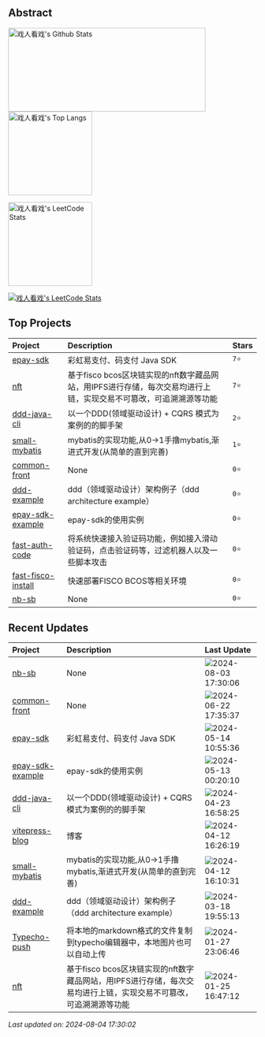 ## Abstract
<p>
  <img src="https://github-readme-stats.vercel.app/api?username=nb-sb&show_icons=true&hide_border=true" alt="戏人看戏's Github Stats"  width="400px" height="170px"/>
  <img src="https://github-readme-stats.vercel.app/api/top-langs/?username=nb-sb&layout=compact&hide_border=true&langs_count=10" alt="戏人看戏's Top Langs"  height="170px"  /> 
</p>

<a href="#">
<div>
  <span >
    <img src="https://stats.justsong.cn/api/leetcode/?username=nbsb&cn=true" alt="戏人看戏's LeetCode Stats" height="170px" />
  </span>
</div>
<p>
  <img src="https://skillicons.dev/icons?i=c,cpp,go,py,html,css,js,nodejs,java,md,pytorch,tensorflow,flask,fastapi,express,qt,react,cmake,docker,git,linux,nginx,mysql,redis,sqlite,githubactions,heroku,vercel,visualstudio,vscode" alt="戏人看戏's LeetCode Stats"  />
</p>


</a>



## Top Projects
|Project|Description|Stars|
|:--|:--|:--|
|[epay-sdk](https://github.com/nb-sb/epay-sdk)|彩虹易支付、码支付 Java SDK|`7⭐`|
|[nft](https://github.com/nb-sb/nft)|基于fisco bcos区块链实现的nft数字藏品网站，用IPFS进行存储，每次交易均进行上链，实现交易不可篡改，可追溯溯源等功能|`7⭐`|
|[ddd-java-cli](https://github.com/nb-sb/ddd-java-cli)|以一个DDD(领域驱动设计) + CQRS 模式为案例的的脚手架|`2⭐`|
|[small-mybatis](https://github.com/nb-sb/small-mybatis)|mybatis的实现功能,从0->1手撸mybatis,渐进式开发(从简单的直到完善)|`1⭐`|
|[common-front](https://github.com/nb-sb/common-front)|None|`0⭐`|
|[ddd-example](https://github.com/nb-sb/ddd-example)|ddd（领域驱动设计）架构例子（ddd architecture example）|`0⭐`|
|[epay-sdk-example](https://github.com/nb-sb/epay-sdk-example)|epay-sdk的使用实例|`0⭐`|
|[fast-auth-code](https://github.com/nb-sb/fast-auth-code)|将系统快速接入验证码功能，例如接入滑动验证码，点击验证码等，过滤机器人以及一些脚本攻击|`0⭐`|
|[fast-fisco-install](https://github.com/nb-sb/fast-fisco-install)|快速部署FISCO BCOS等相关环境|`0⭐`|
|[nb-sb](https://github.com/nb-sb/nb-sb)|None|`0⭐`|

## Recent Updates
|Project|Description|Last Update|
|:--|:--|:--|
|[nb-sb](https://github.com/nb-sb/nb-sb)|None|![2024-08-03 17:30:06](https://img.shields.io/badge/2024--08--03-17%3A30%3A06-brightgreen?style=flat-square)|
|[common-front](https://github.com/nb-sb/common-front)|None|![2024-06-22 17:35:37](https://img.shields.io/badge/2024--06--22-17%3A35%3A37-brightgreen?style=flat-square)|
|[epay-sdk](https://github.com/nb-sb/epay-sdk)|彩虹易支付、码支付 Java SDK|![2024-05-14 10:55:36](https://img.shields.io/badge/2024--05--14-10%3A55%3A36-brightgreen?style=flat-square)|
|[epay-sdk-example](https://github.com/nb-sb/epay-sdk-example)|epay-sdk的使用实例|![2024-05-13 00:20:10](https://img.shields.io/badge/2024--05--13-00%3A20%3A10-brightgreen?style=flat-square)|
|[ddd-java-cli](https://github.com/nb-sb/ddd-java-cli)|以一个DDD(领域驱动设计) + CQRS 模式为案例的的脚手架|![2024-04-23 16:58:25](https://img.shields.io/badge/2024--04--23-16%3A58%3A25-brightgreen?style=flat-square)|
|[vitepress-blog](https://github.com/nb-sb/vitepress-blog)|博客|![2024-04-12 16:26:19](https://img.shields.io/badge/2024--04--12-16%3A26%3A19-brightgreen?style=flat-square)|
|[small-mybatis](https://github.com/nb-sb/small-mybatis)|mybatis的实现功能,从0->1手撸mybatis,渐进式开发(从简单的直到完善)|![2024-04-12 16:10:31](https://img.shields.io/badge/2024--04--12-16%3A10%3A31-brightgreen?style=flat-square)|
|[ddd-example](https://github.com/nb-sb/ddd-example)|ddd（领域驱动设计）架构例子（ddd architecture example）|![2024-03-18 19:55:13](https://img.shields.io/badge/2024--03--18-19%3A55%3A13-brightgreen?style=flat-square)|
|[Typecho-push](https://github.com/nb-sb/Typecho-push)|将本地的markdown格式的文件复制到typecho编辑器中，本地图片也可以自动上传|![2024-01-27 23:06:46](https://img.shields.io/badge/2024--01--27-23%3A06%3A46-brightgreen?style=flat-square)|
|[nft](https://github.com/nb-sb/nft)|基于fisco bcos区块链实现的nft数字藏品网站，用IPFS进行存储，每次交易均进行上链，实现交易不可篡改，可追溯溯源等功能|![2024-01-25 16:47:12](https://img.shields.io/badge/2024--01--25-16%3A47%3A12-brightgreen?style=flat-square)|



*Last updated on: 2024-08-04 17:30:02*

